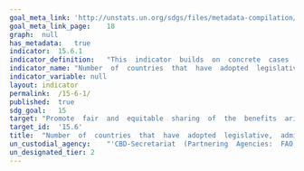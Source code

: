 ```yaml
---	
goal_meta_link:	'http://unstats.un.org/sdgs/files/metadata-compilation/Metadata-Goal-15.pdf'
goal_meta_link_page:	18
graph:	null
has_metadata:	true
indicator:	15.6.1
indicator_definition:	"This  indicator  builds  on  concrete  cases  in  which  agreement  has  been  reached  on  the  transfer  of  genetic  resources  between  the  resource  provider  and  the  resource  recipient,  including  on  how  benefits  arising  from  the  use  of  the  genetic  resources  will  be  shared.  Parties  to  the  Nagoya  Protocol  on  Access  to  Genetic  Resources  and  the  Fair  and  Equitable  Sharing  of  Benefits  Arising  from  their  Utilization  to  the  Convention  on  Biological  Diversity  (Nagoya  Protocol)  that  subject  access  to  genetic  resources  to  prior  informed  consent  are  obliged  under  Article  6  (3)e  of  the  Nagoya  Protocol  to  issue  a  ""permit  or  its  equivalent  as  evidence  of  the  decision  to  grant  prior  informed  consent  and  of  the  establishment  of  mutually  agreed  terms.""  The  ABS  Clearinghouse  will  make  permits  available  online:  https://absch.cbd.int/.  The  Standard  Material  Transfer  Agreement  (SMTA)  is  a  mandatory  contract  that  Parties  to  the  International  Treaty  on  Plant  Genetic  Resources  for  Food  and  Agriculture  (International  Treaty)  have  agreed  to  use  whenever  plant  genetic  resources  falling  under  the  Treatys  Access  and  Benefit-sharing  mechanism  are  made  available.  The  SMTA  defines  the  conditions  of  use  of  the  plant  genetic  resources  as  well  as  the  benefitsharing  conditions.  According  to  the  SMTA  providers  shall  inform  the  Governing  Body  about  the  Standard  Material  Transfer  Agreements  entered  into.  In  addition,  recipients  who  transfer  resources  received  under  a  SMTA  to  third  parties  shall  do  so  under  the  terms  and  conditions  of  the  SMTA  and  shall  notify  the  Governing  Body.  SMTAs  are  stored  in  the  Data  Store  of  the  International  Treaty.  As  of  21  August  2015,  the  Data  Store  has  recorded  34,898  SMTAs  from  providers  located  in  30  countries,  distributing  material  to  recipients  based  in  172  countries.  (https://mls.planttreaty.org/itt/index.php?r=stats/pubStats).  It  should  be  noted  that  the  number  of  permits  or  their  equivalents  and  the  number  of  SMTAs  does  not  necessarily  equal  the  number  of  samples/  accessions  made  available.  Many  permits/  SMTAs  cover  a  large  number  of  samples/  accessions."
indicator_name:	"Number  of  countries  that  have  adopted  legislative,  administrative  and  policy  frameworks  to  ensure  fair  and  equitable  sharing  of  benefits"
indicator_variable:	null
layout:	indicator
permalink:	/15-6-1/
published:	true  
sdg_goal:	15
target:	"Promote  fair  and  equitable  sharing  of  the  benefits  arising  from  the  utilization  of  genetic  resources  and  promote  appropriate  access  to  such  resources,  as  internationally  agreed"
target_id:	'15.6'
title:	"Number  of  countries  that  have  adopted  legislative,  administrative  and  policy  frameworks  to  ensure  fair  and  equitable  sharing  of  benefits"
un_custodial_agency:	"'CBD-Secretariat  (Partnering  Agencies:  FAO,  UNEP)'"
un_designated_tier:	2
---	
```

